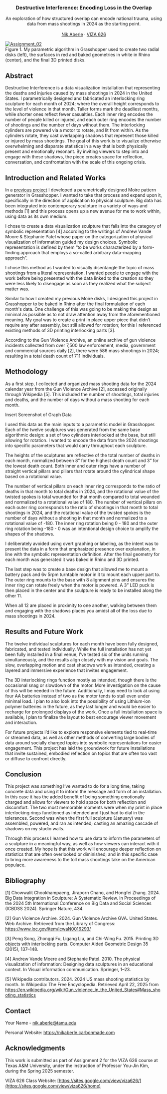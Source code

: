<!-- Improved compatibility of back to top link: See: https://github.com/othneildrew/Best-README-Template/pull/73 -->
<a id="readme-top"></a>

<!-- PROJECT SHIELDS -->
<!--
*** I'm using markdown "reference style" links for readability.
*** Reference links are enclosed in brackets [ ] instead of parentheses ( ).
*** See the bottom of this document for the declaration of the reference variables
*** for contributors-url, forks-url, etc. This is an optional, concise syntax you may use.
*** https://www.markdownguide.org/basic-syntax/#reference-style-links
-->




<!-- PROJECT LOGO -->
<br />
<div align="center">
  </a>

  <h3 align="center">Destructive Interference: Encoding Loss in the Overlap</h3>

  <p align="center">
    An exploration of how structured overlap can encode national trauma, using data from mass shootings in 2024 as the starting point.
    <br />
    <br />
    <a href="https://nikaberle.carbonmade.com">Nik Aberle</a>
    &middot;
    <a href="https://sites.google.com/view/viza626/home">VIZA 626</a>
  </p>
</div>

[![Assignment_02][images-fig1]](https://github.com/Naaberle/Assignment_02/blob/main/images/fig1.png?) <br />
Figure 1. My parametric algorithm in Grasshopper used to create two radial disks (left), the surfaces in red and baked geometries in white in Rhino (center), and the final 3D printed disks. 

<!-- Abstract -->
## Abstract
Destructive Interference is a data visualization installation that representing the deaths and injuries caused by mass shootings in 2024 in the United States. I parametrically designed and fabricated an interlocking ring sculpture for each month of 2024; where the overall height corresponds to the level of violence in that month. Taller forms mark the deadliest months, while shorter ones reflect fewer casualties. Each inner ring encodes the number of people killed or injured, and each outer ring encodes the number of shootings and the number of days without them. The interlocking cylinders are powered via a motor to rotate, and lit from within. As the cylinders rotate, they cast overlapping shadows that represent those killed or injured by mass shootings. The goal of this work is to visualize otherwise overwhelming and disparate statistics in a way that is both physically present and emotionally resonant. By inviting viewers to step into and engage with these shadows, the piece creates space for reflection, conversation, and confrontation with the scale of this ongoing crisis.

<!-- Introduction and Related Works -->
## Introduction and Related Works
In a <a href="https://github.com/Naaberle/Assignment_02">previous project</a> I developed a parametrically designed Moire pattern generator in Grasshopper. I wanted to take that process and expand upon it, specifically in the direction of application to physical sculpture. Big data has been integrated into contemporary sculpture in a variety of ways and methods [1] and this process opens up a new avenue for me to work within, using data as its own medium.

I chose to create a data visualization sculpture that falls into the category of symbolic representation [4] according to the writings of Andrew Vande Moore & Stephanie Patel whose paper on the categorization of physical visualization of information guided my design choices. Symbolic representation is defined by them “to be works characterized by a form-finding approach that employs a so-called arbitrary data-mapping approach”.

I chose this method as I wanted to visually disentangle the topic of mass shootings from a literal representation. I wanted people to engage with the work before being presented with the data linked to the creation so they were less likely to disengage as soon as they realized what the subject matter was.

Similar to how I created my previous Moire disks, I designed this project in Grasshopper to be baked in Rhino after the final formulation of each month's data. One challenge of this was going to be making the design as minimal as possible as to not draw attention away from the aforementioned meaning. My goal was to create a print in place upper piece that didn’t require any after assembly, but still allowed for rotation; for this I referenced existing methods of 3D printing interlocking parts [3]. 

According to the Gun Violence Archive, an online archive of gun violence incidents collected from over 7,500  law enforcement, media, government and commercial sources daily [2], there were 586 mass shootings in 2024; resulting in a total death count of 711 individuals. 

<!-- Methodology -->
## Methodology 
As a first step, I collected and organized mass shooting data for the 2024 calendar year from the Gun Violence Archive [2], accessed originally through Wikipedia [5]. This included the number of shootings, total injuries and deaths, and the number of days without a mass shooting for each month.

Insert Screenshot of Graph Data

I used this data as the main inputs to a parametric model in Grasshopper. Each of the twelve sculptures was generated from the same base algorithmic design: a set of two cylinders interlocked at the base, but still allowing for rotation. I wanted to encode the data from the 2024 shootings into specific parameters that would carry throughout each sculpture. 

The heights of the sculptures are reflective of the total number of deaths in each month, normalized between 8” for the highest death count and 3” for the lowest death count. Both inner and outer rings have a number of straight vertical pillars and pillars that rotate around the cylindrical shape based on a rotational value. 

The number of vertical pillars on each inner ring corresponds to the ratio of deaths in that month to total deaths in 2024, and the rotational value of the twisted spokes is total wounded for that month compared to total wounded and normalized to a rotational value of 180. The number of vertical pillars on each outer ring corresponds to the ratio of shootings in that month to total shootings in 2024, and the rotational value of the twisted spokes is the number of days without a shooting in that month and normalized to a rotational value of -180. The inner ring rotation being 0 - 180 and the outer ring rotation being -180 - 0 was an intentional design choice to amplify the shapes of the shadows.

I deliberately avoided using overt graphing or labeling, as the intent was to present the data in a form that emphasized presence over explanation, in line with the symbolic representation definition. After the final geometry for each month was generated it was baked in Rhino and 3D printed.

The last step was to create a base design that allowed me to mount a battery pack and 6v 5rpm turntable motor in it to mount each upper part to. The outer ring mounts to the base with 8 alignment pins and ensures the inner ring can rotate freely when the motor is powered. A 3” LED puck is then placed in the center and the sculpture is ready to be installed along the other 11.

When all 12 are placed in proximity to one another, walking between them and engaging with the shadows places you amidst all of the loss due to mass shootings in 2024. 

<!-- Results and Future Work -->
## Results and Future Work
The twelve individual sculptures for each month have been fully designed, fabricated, and tested individually. While the full installation has not yet been fully installed in a final venue, I’ve tested six of the units running simultaneously, and the results align closely with my vision and goals. The slow, overlapping motion and cast shadows work as intended, creating a layered and immersive experience that invites engagement.

The 3D interlocking rings function mostly as intended, though there is the occasional snag or slowdown of the motor. More investigation on the cause of this will be needed in the future. Additionally, I may need to look at using four AA batteries instead of two as the motor tends to stall even under minimal load. I plan to also look into the possibility of using Lithium-ion polymer batteries in the future, as they last longer and would be easier to recharge for prolonged displays of the work. Once a full installation space is available, I plan to finalize the layout to best encourage viewer movement and interaction.

For future projects I’d like to explore responsive elements tied to real-time or streamed data, as well as other methods of converting large bodies of data around socially charged topics into symbolic representations for easier engagement. This project has laid the groundwork for future installations that invite sustained, embodied reflection on topics that are often too vast or diffuse to confront directly.

<!-- Conclusion -->
## Conclusion
This project was something I’ve wanted to do for a long time, taking concrete data and using it to inform the message and form of an installation. In this case it has the added benefit of being something emotionally charged and allows for viewers to hold space for both reflection and discomfort. The two most memorable moments were when my print in place interlocking rings functioned as intended and I just had to dial in the tolerances. Second was when the first full sculpture (January) was assembled, powered, and ran as intended; casting an amazing cascade of shadows on my studio walls.

Through this process I learned how to use data to inform the parameters of a sculpture in a meaningful way, as well as how viewers can interact with it once created. My hope is that this work will encourage deeper reflection on statistics that are often overlooked or diminished; and in this specific case to bring more awareness to the toll mass shootings take on the American populace.

<!-- Bibliography -->
## Bibliography 
[1] Chowwalit Chookhampaeng, Jiraporn Chano, and Hongfei Zhang. 2024. Big Data Integration in Sculpture: A Systematic Review. In Proceedings of the 2024 5th International Conference on Big Data and Social Sciences (ICBDSS 2024). Springer Nature, 434.

[2] Gun Violence Archive. 2024. Gun Violence Archive GVA. United States. Web Archive. Retrieved from the Library of Congress: https://www.loc.gov/item/lcwaN0016293/

[3] Peng Song, Zhongqi Fu, Ligang Liu, and Chi-Wing Fu. 2015. Printing 3D objects with interlocking parts. Computer Aided Geometric Design 35 (2015), 137–148.

[4] Andrew Vande Moere and Stephanie Patel. 2010. The physical visualization of information: Designing data sculptures in an educational context. In Visual information communication. Springer, 1–23.

[5] Wikipedia contributors. 2024. 2024 US mass shooting statistics by month. In Wikipedia: The Free Encyclopedia. Retrieved April 22, 2025 from https://en.wikipedia.org/wiki/Gun_violence_in_the_United_States#Mass_shooting_statistics

<!-- CONTACT -->
## Contact
Your Name - nik.aberle@tamu.edu

Personal Website: https://nikaberle.carbonmade.com


<!-- ACKNOWLEDGMENTS -->
## Acknowledgments

This work is submitted as part of Assignment 2 for the VIZA 626 course at Texas A&M University, under the instruction of Professor You-Jin Kim, during the Spring 2025 semester.

VIZA 626 Class Website: [https://sites.google.com/view/viza626/](https://sites.google.com/view/viza626/home)

<!-- MARKDOWN LINKS & IMAGES -->
<!-- https://www.markdownguide.org/basic-syntax/#reference-style-links -->
[contributors-shield]: https://img.shields.io/github/contributors/othneildrew/Best-README-Template.svg?style=for-the-badge
[contributors-url]: https://github.com/othneildrew/Best-README-Template/graphs/contributors
[forks-shield]: https://img.shields.io/github/forks/othneildrew/Best-README-Template.svg?style=for-the-badge
[forks-url]: https://github.com/othneildrew/Best-README-Template/network/members
[stars-shield]: https://img.shields.io/github/stars/othneildrew/Best-README-Template.svg?style=for-the-badge
[stars-url]: https://github.com/othneildrew/Best-README-Template/stargazers
[issues-shield]: https://img.shields.io/github/issues/othneildrew/Best-README-Template.svg?style=for-the-badge
[issues-url]: https://github.com/othneildrew/Best-README-Template/issues
[license-shield]: https://img.shields.io/github/license/othneildrew/Best-README-Template.svg?style=for-the-badge
[license-url]: https://github.com/othneildrew/Best-README-Template/blob/master/LICENSE.txt
[linkedin-shield]: https://img.shields.io/badge/-LinkedIn-black.svg?style=for-the-badge&logo=linkedin&colorB=555
[linkedin-url]: https://linkedin.com/in/othneildrew
[product-screenshot]: images/screenshot.png
[images-fig1]: images/fig1.png
[images-fig2]: images/fig2.png
[images-fig3]: images/fig3.png
[images-fig4]: images/fig4.png
[images-fig5]: images/fig5.png
[images-fig6]: images/fig6.png
[images-fig7a]: images/fig7a.png
[images-fig7b]: images/fig7b.png
[images-fig8]: images/fig8.png
[Next.js]: https://img.shields.io/badge/next.js-000000?style=for-the-badge&logo=nextdotjs&logoColor=white
[Next-url]: https://nextjs.org/
[React.js]: https://img.shields.io/badge/React-20232A?style=for-the-badge&logo=react&logoColor=61DAFB
[React-url]: https://reactjs.org/
[Vue.js]: https://img.shields.io/badge/Vue.js-35495E?style=for-the-badge&logo=vuedotjs&logoColor=4FC08D
[Vue-url]: https://vuejs.org/
[Angular.io]: https://img.shields.io/badge/Angular-DD0031?style=for-the-badge&logo=angular&logoColor=white
[Angular-url]: https://angular.io/
[Svelte.dev]: https://img.shields.io/badge/Svelte-4A4A55?style=for-the-badge&logo=svelte&logoColor=FF3E00
[Svelte-url]: https://svelte.dev/
[Laravel.com]: https://img.shields.io/badge/Laravel-FF2D20?style=for-the-badge&logo=laravel&logoColor=white
[Laravel-url]: https://laravel.com
[Bootstrap.com]: https://img.shields.io/badge/Bootstrap-563D7C?style=for-the-badge&logo=bootstrap&logoColor=white
[Bootstrap-url]: https://getbootstrap.com
[JQuery.com]: https://img.shields.io/badge/jQuery-0769AD?style=for-the-badge&logo=jquery&logoColor=white
[JQuery-url]: https://jquery.com 
